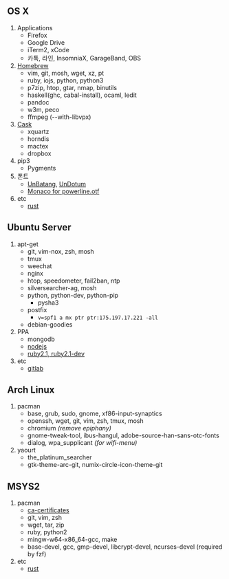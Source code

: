 OS X
--------
1.  Applications
    * Firefox
    * Google Drive
    * iTerm2, xCode
    * 카톡, 라인, InsomniaX, GarageBand, OBS
1.  [Homebrew](http://brew.sh)
    * vim, git, mosh, wget, xz, pt
    * ruby, iojs, python, python3
    * p7zip, htop, gtar, nmap, binutils
    * haskell(ghc, cabal-install), ocaml, ledit
    * pandoc
    * w3m, peco
    * ffmpeg (--with-libvpx)
1.  [Cask](http://caskroom.io)
    * xquartz
    * horndis
    * mactex
    * dropbox
1.  pip3
    * Pygments
1.  폰트
    * [UnBatang](http://fonts2u.com/un-batang.font), [UnDotum](http://fonts2u.com/un-dotum.font)
    * [Monaco for powerline.otf](https://gist.github.com/baopham/1838072)
1.  etc
    * [rust][]

Ubuntu Server
--------
1.  apt-get
    * git, vim-nox, zsh, mosh
    * tmux
    * weechat
    * nginx
    * htop, speedometer, fail2ban, ntp
    * silversearcher-ag, mosh
    * python, python-dev, python-pip
      * pysha3
    * postfix
      * `v=spf1 a mx ptr ptr:175.197.17.221 -all`
    * debian-goodies
1.  PPA
    * mongodb
    * [nodejs](https://github.com/joyent/node/wiki/Installing-Node.js-via-package-manager#debian-and-ubuntu-based-linux-distributions)
    * [ruby2.1, ruby2.1-dev](https://www.brightbox.com/docs/ruby/ubuntu/)
1.  etc
    * [gitlab](https://github.com/gitlabhq/gitlabhq/blob/master/doc/install/installation.md)

Arch Linux
--------
1.  pacman
    * base, grub, sudo, gnome, xf86-input-synaptics
    * openssh, wget, git, vim, zsh, tmux, mosh
    * chromium *(remove epiphany)*
    * gnome-tweak-tool, ibus-hangul, adobe-source-han-sans-otc-fonts
    * dialog, wpa_supplicant *(for wifi-menu)*
1.  yaourt
    * the_platinum_searcher
    * gtk-theme-arc-git, numix-circle-icon-theme-git

MSYS2
--------
1.  pacman
    * [ca-certificates][ca]
    * git, vim, zsh
    * wget, tar, zip
    * ruby, python2
    * mingw-w64-x86_64-gcc, make
    * base-devel, gcc, gmp-devel, libcrypt-devel, ncurses-devel (required by fzf)
1.  etc
    * [rust][]

[ca]: http://qiita.com/7shi/items/894fdd849658880bf6c9
[rust]: http://doc.rust-lang.org/book/installing-rust.html

